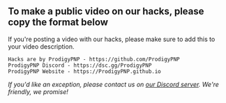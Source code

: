 ## To make a public video on our hacks, please copy the format below

If you're posting a video with our hacks, please make sure to add this to your video description.

```tx
Hacks are by ProdigyPNP - https://github.com/ProdigyPNP
ProdigyPNP Discord - https://dsc.gg/ProdigyPNP
ProdigyPNP Website - https://ProdigyPNP.github.io
```

*If you'd like an exception, please contact us on [our Discord server](https://dsc.gg/ProdigyPNP). We're friendly, we promise!*
